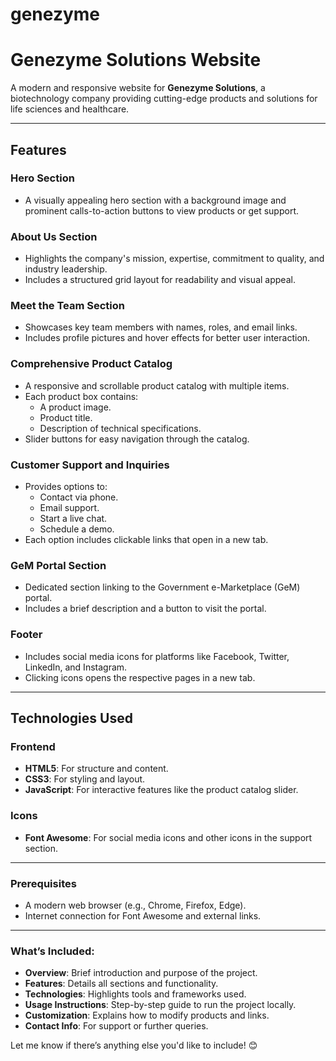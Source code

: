 # genezyme
# Genezyme Solutions Website

A modern and responsive website for **Genezyme Solutions**, a biotechnology company providing cutting-edge products and solutions for life sciences and healthcare.

---

## Features

### Hero Section
- A visually appealing hero section with a background image and prominent calls-to-action buttons to view products or get support.

### About Us Section
- Highlights the company's mission, expertise, commitment to quality, and industry leadership.
- Includes a structured grid layout for readability and visual appeal.

### Meet the Team Section
- Showcases key team members with names, roles, and email links.
- Includes profile pictures and hover effects for better user interaction.

### Comprehensive Product Catalog
- A responsive and scrollable product catalog with multiple items.
- Each product box contains:
  - A product image.
  - Product title.
  - Description of technical specifications.
- Slider buttons for easy navigation through the catalog.

### Customer Support and Inquiries
- Provides options to:
  - Contact via phone.
  - Email support.
  - Start a live chat.
  - Schedule a demo.
- Each option includes clickable links that open in a new tab.

### GeM Portal Section
- Dedicated section linking to the Government e-Marketplace (GeM) portal.
- Includes a brief description and a button to visit the portal.

### Footer
- Includes social media icons for platforms like Facebook, Twitter, LinkedIn, and Instagram.
- Clicking icons opens the respective pages in a new tab.

---

## Technologies Used

### Frontend
- **HTML5**: For structure and content.
- **CSS3**: For styling and layout.
- **JavaScript**: For interactive features like the product catalog slider.

### Icons
- **Font Awesome**: For social media icons and other icons in the support section.

---

### Prerequisites
- A modern web browser (e.g., Chrome, Firefox, Edge).
- Internet connection for Font Awesome and external links.

  
---

### **What’s Included:**
- **Overview**: Brief introduction and purpose of the project.
- **Features**: Details all sections and functionality.
- **Technologies**: Highlights tools and frameworks used.
- **Usage Instructions**: Step-by-step guide to run the project locally.
- **Customization**: Explains how to modify products and links.
- **Contact Info**: For support or further queries.

Let me know if there’s anything else you'd like to include! 😊



